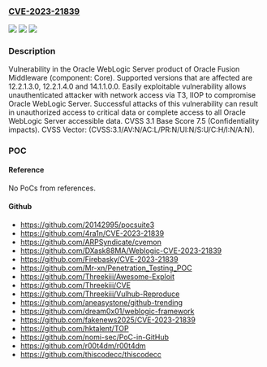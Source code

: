 ### [CVE-2023-21839](https://cve.mitre.org/cgi-bin/cvename.cgi?name=CVE-2023-21839)
![](https://img.shields.io/static/v1?label=Product&message=WebLogic%20Server&color=blue)
![](https://img.shields.io/static/v1?label=Version&message=%3D%2012.2.1.3.0%20&color=brighgreen)
![](https://img.shields.io/static/v1?label=Vulnerability&message=Easily%20exploitable%20vulnerability%20allows%20unauthenticated%20attacker%20with%20network%20access%20via%20T3%2C%20IIOP%20to%20compromise%20Oracle%20WebLogic%20Server.%20%20Successful%20attacks%20of%20this%20vulnerability%20can%20result%20in%20%20unauthorized%20access%20to%20critical%20data%20or%20complete%20access%20to%20all%20Oracle%20WebLogic%20Server%20accessible%20data.&color=brighgreen)

### Description

Vulnerability in the Oracle WebLogic Server product of Oracle Fusion Middleware (component: Core).  Supported versions that are affected are 12.2.1.3.0, 12.2.1.4.0 and  14.1.1.0.0. Easily exploitable vulnerability allows unauthenticated attacker with network access via T3, IIOP to compromise Oracle WebLogic Server.  Successful attacks of this vulnerability can result in  unauthorized access to critical data or complete access to all Oracle WebLogic Server accessible data. CVSS 3.1 Base Score 7.5 (Confidentiality impacts).  CVSS Vector: (CVSS:3.1/AV:N/AC:L/PR:N/UI:N/S:U/C:H/I:N/A:N).

### POC

#### Reference
No PoCs from references.

#### Github
- https://github.com/20142995/pocsuite3
- https://github.com/4ra1n/CVE-2023-21839
- https://github.com/ARPSyndicate/cvemon
- https://github.com/DXask88MA/Weblogic-CVE-2023-21839
- https://github.com/Firebasky/CVE-2023-21839
- https://github.com/Mr-xn/Penetration_Testing_POC
- https://github.com/Threekiii/Awesome-Exploit
- https://github.com/Threekiii/CVE
- https://github.com/Threekiii/Vulhub-Reproduce
- https://github.com/aneasystone/github-trending
- https://github.com/dream0x01/weblogic-framework
- https://github.com/fakenews2025/CVE-2023-21839
- https://github.com/hktalent/TOP
- https://github.com/nomi-sec/PoC-in-GitHub
- https://github.com/r00t4dm/r00t4dm
- https://github.com/thiscodecc/thiscodecc

